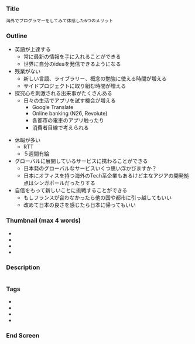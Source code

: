 ### Title

```txt
海外でプログラマーをしてみて体感した6つのメリット
```

### Outline

- 英語が上達する
  - 常に最新の情報を手に入れることができる
  - 世界に自分のideaを発信できるようになる
- 残業がない
  - 新しい言語、ライブラリー、概念の勉強に使える時間が増える
  - サイドプロジェクトに取り組む時間が増える
- 探究心を刺激される出来事がたくさんある
  - 日々の生活でアプリを試す機会が増える
    - Google Translate
    - Online banking (N26, Revolute)
    - 各都市の電車のアプリ触ったり
    - 消費者目線で考えられる
<!-- - 転職を通してキャリアアップできる
  - 転職を理由に給料の交渉ができる -->
<!-- - フランスには雇用のお試し期間がある
  - はじめの４ヶ月間だったら、実際に働いてみて合わなかった場合に雇用主、使用者、双方に契約を破棄できる権利がある
  - 考え方によってはデメリットに聞こえる
  - 雇用後のトラブルを事前に回避できる
  - 結局win-win -->
- 休暇が多い
  - RTT
  - ５週間有給
- グローバルに展開しているサービスに携わることができる
  - 日本発のグローバルなサービスいくつ思い浮かびますか？
  - 日本にオフィスを持つ海外のTech系企業もあるけど主なアジアの開発拠点はシンガポールだったりする
- 自信をもって新しいことに挑戦することができる
  - もしフランスが合わなかったら他の国や都市に引っ越してもいい
  - 改めて日本の良さを感じたら日本に帰ってもいい

### Thumbnail (max 4 words)

- 
- 
- 
-

### Description

```txt
```

### Tags

- 
- 
- 
- 

### End Screen
